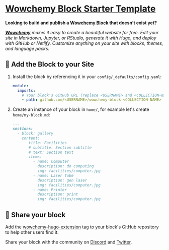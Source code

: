 # [Wowchemy Block Starter Template](https://github.com/wowchemy/wowchemy-block-starter)

**Looking to build and publish a [Wowchemy Block](https://wowchemy.com/blocks/) that doesn’t exist yet?**

_[**Wowchemy**](https://wowchemy.com) makes it easy to create a beautiful website for free. Edit your site in Markdown, Jupyter, or RStudio, generate it with Hugo, and deploy with GitHub or Netlify. Customize anything on your site with blocks, themes, and language packs._

## 🌈 Add the Block to your Site

1. Install the block by referencing it in your `config/_defaults/config.yaml`:
   ```yaml
   module:
     imports:
       # Your block's GitHub URL (replace <USERNAME> and <COLLECTION-NAME> with your GitHub username and block collection name)
       - path: github.com/<USERNAME>/wowchemy-block-<COLLECTION-NAME>
   ```
1. Create an instance of your block in `home/`, for example let's create `home/my-block.md`:
   ```markdown
   ---
   sections:
     - block: gallery
       content:
          title: Facilities
          # subtitle: Section subtitle
          # text: Section text
          items:
            - name: Computer
              description: do computing
              img: facilities/computer.jpg
            - name: Laser Tube
              description: gen laser
              img: facilities/computer.jpg
            - name: Printer
              description: print
              img: facilities/computer.jpg
   ```

## 📢 Share your block

Add the [wowchemy-hugo-extension](https://github.com/topics/wowchemy-hugo-extension) tag to your block's GitHub repository to help other users find it.

Share your block with the community on [Discord](https://discord.gg/z8wNYzb) and [Twitter](https://twitter.com/intent/tweet?text=I%27m%20creating%20a%20beautiful%20website%20section%20using%20the%20free%20%E2%9D%A4%EF%B8%8F%2C%20open%20source%20%40wowchemy%20Website%20Builder%20for%20%40GoHugoIO%20by%20%40GeorgeCushen%20%E2%9C%A8%20Have%20some%20feedback%3F%20Please%20comment%20%F0%9F%A4%97&hashtags=MadeWithWowchemy&url=https://wowchemy.com/).
